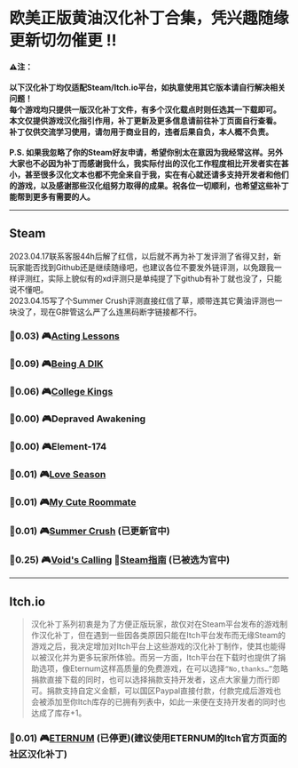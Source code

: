 # 欧美正版黄油汉化补丁合集，凭兴趣随缘更新切勿催更 :bangbang:
**:warning:注：<br>
<br>以下汉化补丁均仅适配Steam/Itch.io平台，如执意使用其它版本请自行解决相关问题！
<br>每个游戏均只提供一版汉化补丁文件，有多个汉化载点时则任选其一下载即可。
<br>本文仅提供游戏汉化指引作用，补丁更新及更多信息请前往补丁页面自行查看。
<br>补丁仅供交流学习使用，请勿用于商业目的，违者后果自负，本人概不负责。
<br><br>P.S. 如果我忽略了你的Steam好友申请，希望你别太在意因为我经常这样。另外大家也不必因为补丁而感谢我什么，我实际付出的汉化工作程度相比开发者实在甚小，甚至很多汉化文本也都不完全来自于我，实在有心就还请多支持开发者和他们的游戏，以及感谢那些汉化组努力取得的成果。祝各位一切顺利，也希望这些补丁能帮到更多有需要的人。**
***
## Steam
2023.04.17联系客服44h后解了红信，以后就不再为补丁发评测了省得又封，新玩家能否找到Github还是继续随缘吧，也建议各位不要发外链评测，以免跟我一样评测红，实际上貌似有的xd评测只是单纯提了下github有补丁就也没了，只能说不懂吧。
<br>2023.04.15写了个Summer Crush评测直接红信了草，顺带连其它黄油评测也一块没了，现在G胖管这么严了么连黑码断字链接都不行。
### :bell:0.03) :video_game:[Acting Lessons](https://github.com/Vetoyi/CN_Patch.Acting_Lessons)
### :bell:0.09) :video_game:[Being A DIK](https://github.com/Vetoyi/CN_Patch.Being_A_DIK)
### :bell:0.06) :video_game:[College Kings](https://github.com/Vetoyi/CN_Patch.College_Kings)
### :bell:0.00) :video_game:Depraved Awakening
### :bell:0.00) :video_game:Element-174
### :bell:0.01) :video_game:[Love Season](https://github.com/Vetoyi/CN_Patch.Love_Season)
### :bell:0.01) :video_game:[My Cute Roommate](https://github.com/Vetoyi/CN_Patch.My_Cute_Roommate)
### :bell:0.01) :video_game:[Summer Crush](https://github.com/Vetoyi/CN_Patch.Summer_Crush) (已更新官中)
### :bell:0.25) :video_game:[Void's Calling](https://github.com/Vetoyi/CN_Patch.Voids_Calling_ep.1) :speech_balloon:[Steam指南](https://steamcommunity.com/sharedfiles/filedetails/?id=2783923883) (已被选为官中)
***
## Itch.io
> 汉化补丁系列初衷是为了方便正版玩家，故仅对在Steam平台发布的游戏制作汉化补丁，但在遇到一些因各类原因只能在Itch平台发布而无缘Steam的游戏之后，我决定增加对Itch平台上这些游戏的汉化补丁制作，使其也能得以被汉化并为更多玩家所体验。而另一方面，Itch平台在下载时也提供了捐助选项，像Eternum这样高质量的免费游戏，在可以选择`“No,thanks…”`忽略捐款直接下载的同时，也可以选择捐款支持开发者，这点大家量力而行即可。捐款支持自定义金额，可以国区Paypal直接付款，付款完成后游戏也会被添加至你Itch库存的已拥有列表中，如此一来便在支持开发者的同时也达成了库存+1。
### :bell:0.01) :video_game:[ETERNUM](https://github.com/Vetoyi/CN_Patch.ETERNUM) (已停更)(建议使用ETERNUM的Itch官方页面的社区汉化补丁)
